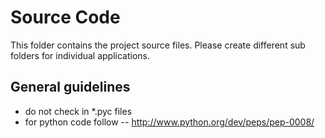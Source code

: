 Source Code 
===========

This folder contains the project source files. Please create different sub folders for individual applications. 

General guidelines
------------------
- do not check in *.pyc files 
- for python code follow -- http://www.python.org/dev/peps/pep-0008/


